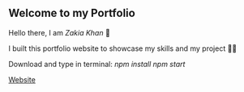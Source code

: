 ## Welcome to my Portfolio

Hello there, I am *Zakia Khan* 👋

I built this portfolio website to showcase my skills and my project 👩‍💻

Download and type in terminal:
*npm install*
*npm start*

[Website](https://zkhan601.github.io/MyPortfolio/)



